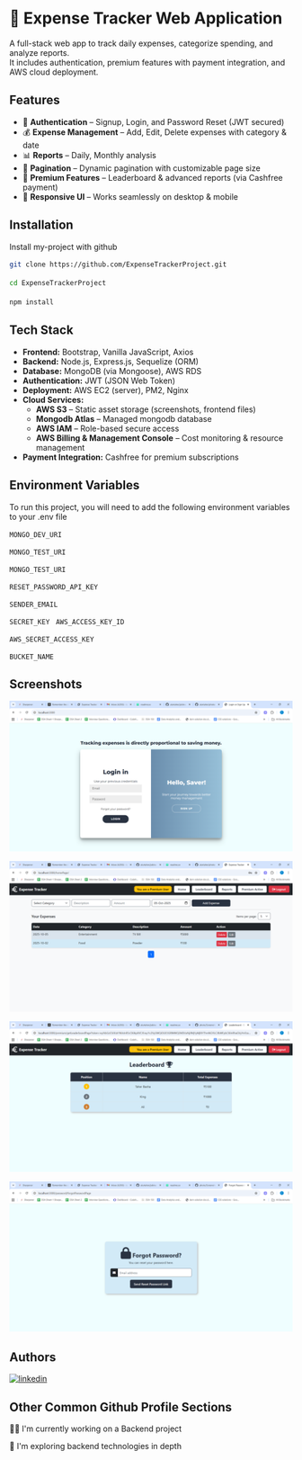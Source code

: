 
# 💸 Expense Tracker Web Application  

A full-stack web app to track daily expenses, categorize spending, and analyze reports.  
It includes authentication, premium features with payment integration, and AWS cloud deployment.

## Features

- 🔐 **Authentication** – Signup, Login, and Password Reset (JWT secured)  
- 💰 **Expense Management** – Add, Edit, Delete expenses with category & date  
- 📊 **Reports** – Daily, Monthly analysis  
- 📑 **Pagination** – Dynamic pagination with customizable page size  
- 🌟 **Premium Features** – Leaderboard & advanced reports (via Cashfree payment)  
- 📱 **Responsive UI** – Works seamlessly on desktop & mobile  


## Installation

Install my-project with github

```bash
git clone https://github.com/ExpenseTrackerProject.git

cd ExpenseTrackerProject

npm install
```
    
## Tech Stack


- **Frontend:** Bootstrap, Vanilla JavaScript, Axios  
- **Backend:** Node.js, Express.js, Sequelize (ORM)  
- **Database:** MongoDB (via Mongoose), AWS RDS  
- **Authentication:** JWT (JSON Web Token)  
- **Deployment:** AWS EC2 (server), PM2, Nginx  
- **Cloud Services:**  
  - **AWS S3** – Static asset storage (screenshots, frontend files)  
  - **Mongodb Atlas** – Managed mongodb database  
  - **AWS IAM** – Role-based secure access  
  - **AWS Billing & Management Console** – Cost monitoring & resource management  
- **Payment Integration:** Cashfree for premium subscriptions  

## Environment Variables

To run this project, you will need to add the following environment variables to your .env file

`MONGO_DEV_URI`

`MONGO_TEST_URI`

`MONGO_TEST_URI`

`RESET_PASSWORD_API_KEY`

`SENDER_EMAIL`

`SECRET_KEY
`
`AWS_ACCESS_KEY_ID`

`AWS_SECRET_ACCESS_KEY`            

 `BUCKET_NAME`
## Screenshots

![App Screenshot](https://github.com/alurtaher/photo/blob/master/Screenshot%202025-10-05%20202946.png?raw=true)

![App Screenshot](https://github.com/alurtaher/photo/blob/master/Screenshot%202025-10-05%20203300.png?raw=true)

![App Screenshot](https://github.com/alurtaher/photo/blob/master/Screenshot%202025-10-05%20203509.png?raw=true)

![App Screenshot](https://github.com/alurtaher/photo/blob/master/Screenshot%202025-10-05%20203800.png?raw=true)
## Authors

[![linkedin](https://img.shields.io/badge/linkedin-0A66C2?style=for-the-badge&logo=linkedin&logoColor=white)](https://www.linkedin.com/in/alur-taher-basha-857937233/)
## Other Common Github Profile Sections
👩‍💻 I'm currently working on a Backend project

🧠 I'm exploring backend technologies in depth